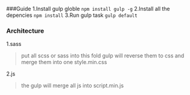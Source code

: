 ###Guide
1.Install gulp globle
``` npm install gulp -g ```
2.Install all the depencies
``` npm install ```
3.Run gulp task
```gulp default ```

### Architecture

1.sass 
> put all scss or sass into this fold gulp will reverse them to css and merge them into one style.min.css

2.js  
> the gulp will merge all js into script.min.js